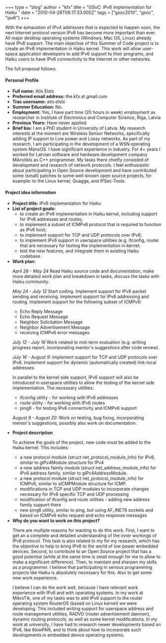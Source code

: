 +++
type = "blog"
author = "kfx"
title = "GSoC: IPv6 implementation for Haiku "
date = "2010-04-28T08:17:33.000Z"
tags = ["gsoc2010", "gsoc", "ipv6"]
+++

With the exhaustion of IPv4 addresses that is expected to happen soon, the next Internet protocol version IPv6 has become more important than ever. All major desktop operating systems (Windows, Mac OS, Linux) already have IPv6 support. The main objective of this Summer of Code project is to create an IPv6 implementation in Haiku kernel. This work will allow user-space application developers to add IPv6 support to their programs, and Haiku users to have IPv6 connectivity to the Internet or other networks.

The full proposal follows.
<!--break-->
<h4 class="icon-person-medium">Personal Profile</h4>
<ul>
<li><strong>Full name:</strong> Atis Elsts </li>
<li><strong>Preferred email address:</strong> the.kfx at gmail.com </li>
<li><strong>Trac username:</strong> atis.elsts </li>
<li><strong>Summer Education:</strong> No. </li>
<li><strong>Employment:</strong> Yes, I have part time (20 hours in week) employment as researcher in Institute of Electronics and Computer Science, Riga, Latvia </li>
<li><strong>Previous Years:</strong> Have never applied. </li>
<li><strong>Brief bio:</strong>
I am a PhD student in University of Latvia. My research interests at the moment are Wireless Sensor Networks, specifically adding IP support to Low power and Lossy networks. As part of my research, I am participating in the development of a WSN operating system MansOS. I have significant experience in industry. For 4+ years I worked for Latvian software and hardware development company Mikrotikls as C++ programmer. My tasks there chiefly consisted of development and research of network protocols. I feel enthusiastic about participating in Open Source development and have contributed some (small) patches to some well-known open source projects, for example: to the Linux kernel, Quagga, and IPSec-Tools.</li>
</ul>

<h4 class="icon-kernel-medium">Project idea information</h4>
<ul>
<li><strong>Project title:</strong> IPv6 implementation for Haiku</li>
<li><strong>List of project goals:</strong>
<ul>
<li>to create an IPv6 implementation in Haiku kernel, including support for IPv6 addresses and routes;</li>
<li>to implement a subset of ICMPv6 protocol that is required to function as IPv6 host;</li>
<li>to implement support for TCP and UDP protocols over IPv6;</li>
<li>to implement IPv6 support in userspace utilities (e.g. ifconfig, route) that are necessary for testing the implementation in kernel;</li>
<li>test the new features, and integrate them in existing Haiku codebase.</li>
</ul>
</li>

<li><strong>Work plan:</strong></li>

<i>April 26 - May 24</i>
Read Haiku source code and documentation, make more detailed work plan and breakdown in tasks, discuss the tasks with Haiku community.

<i>May 24 - July 12</i>
Start coding.
Implement support for IPv6 packet sending and receiving.
Implement support for IPv6 addressing and routing.
Implement support for the following subset of ICMPv6:
 - Echo Reply Message
 - Echo Request Message
 - Neighbor Solicitation Message
 - Neighbor Advertisement Message
 - receiving ICMPv6 error messages

<i>July 12 - July 16</i>
Work related to mid-term evaluation (e.g. writing progress report, incorporating mentor's suggestions after code review).

<i>July 16 - August 9:</i>
Implement support for TCP and UDP protocols over IPv6.
Implement support for dynamic (automatically created) link-local addresses.

In parallel to the kernel side support, IPv6 support will also be introduced in userspace utilities to allow the testing of the kernel side implementation. The necessary utilities:
 - ifconfig utility - for working with IPv6 addresses
 - route utility - for working with IPv6 routes
 - ping6 - for testing IPv6 connectivity and ICMPv6 support

<i>August 9 - August 20:</i>
Work on testing, bug fixing, incorporating mentor's suggestions, possibly also work on documentation.

<li><strong>Project description</strong></li>

To achieve the goals of the project, new code must be added to the Haiku kernel. This includes:
- a new protocol module (struct net_protocol_module_info) for IPv6, similar to gIPv4Module structure for IPv4
- a new address family module (struct net_address_module_info) for IPv6 address family, similar to gIPv4AddressModule.
- a new protocol module (struct net_protocol_module_info) for ICMPv6, similar to sICMPModule structure for ICMP.
- modifications in TCP  and UDP modules to incorporate changes necessary for IPv6 specific TCP and UDP processing
- modification of ifconfig and route utilities - adding new address family support there
- new ping6 utility, similar to ping, but using AF_INET6 sockets and based on ICMPv6 echo request and echo response messages

<li><strong>Why do you want to work on this project?</strong></li>

There are multiple reasons for wanting to do this work. First, I want to get an a complete and detailed understanding of the inner workings of IPv6 protocol. This task is also related to my for my research, which has the objective to help to bring IPv6 to the world of low power embedded devices. Second, to contribute to an Open Source project that has a good potential (while at the same time is small enough for me to allow to make a significant difference). Then, to maintain and sharpen my skills as a programmer. I believe that participating in serious programming projects like Haiku is absolutely necessary for this. Also to get some new work experience.

I believe I can do the work well, because I have relevant work experience with IPv6 and with operating systems. In my work at MikroTik, one of my tasks was to add IPv6 support to the router operating system RouterOS (based on Linux kernel) we were developing. This included writing support for userspace address and route management utilities, RADVD (router advertisement daemon), dynamic routing protocols, as well as some kernel modifications. In my work at university, I have had to research newer developments based on IPv6, like 6lowPAN, and to think about how to incorporate such developments in embedded device operating systems.
</ul>